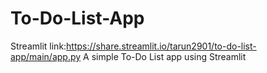 # To-Do-List-App

Streamlit link:https://share.streamlit.io/tarun2901/to-do-list-app/main/app.py
A simple To-Do List app using Streamlit
